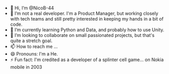 - 👋 Hi, I’m @NicoB-44
- 👀 I’m not a real developer. I'm a Product Manager, but working closely with tech teams and still pretty interested in keeping my hands in a bit of code.
- 🌱 I’m currently learning Python and Data, and probably how to use Unity.
- 💞️ I’m looking to collaborate on small passionated projects, but that's quite a stretch goal.
- 📫 How to reach me ... 
- 😄 Pronouns: I'm a He.
- ⚡ Fun fact: I'm credited as a developer of a splinter cell game... on Nokia mobile in 2003

<!---
NicoB-44/NicoB-44 is a ✨ special ✨ repository because its `README.md` (this file) appears on your GitHub profile.
You can click the Preview link to take a look at your changes.
--->
